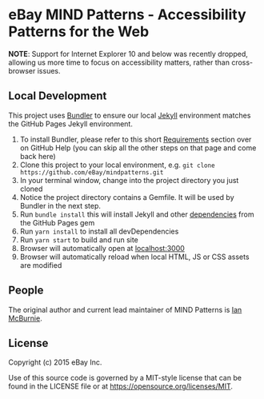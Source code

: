 # eBay MIND Patterns - Accessibility Patterns for the Web

**NOTE**: Support for Internet Explorer 10 and below was recently dropped, allowing us more time to focus on accessibility matters, rather than cross-browser issues.

## Local Development

This project uses [Bundler](http://bundler.io) to ensure our local [Jekyll](http://jekyllrb.com) environment matches the GitHub Pages Jekyll environment.

1. To install Bundler, please refer to this short [Requirements](https://help.github.com/articles/setting-up-your-github-pages-site-locally-with-jekyll/#requirements) section over on GitHub Help (you can skip all the other steps on that page and come back here)
1. Clone this project to your local environment, e.g. `git clone https://github.com/eBay/mindpatterns.git`
1. In your terminal window, change into the project directory you just cloned
1. Notice the project directory contains a Gemfile. It will be used by Bundler in the next step.
1. Run `bundle install` this will install Jekyll and other [dependencies](https://pages.github.com/versions/) from the GitHub Pages gem
1. Run `yarn install` to install all devDependencies
1. Run `yarn start` to build and run site
1. Browser will automatically open at [localhost:3000](http://localhost:3000)
1. Browser will automatically reload when local HTML, JS or CSS assets are modified

## People

The original author and current lead maintainer of MIND Patterns is [Ian McBurnie](https://github.com/ianmcburnie).

## License

Copyright (c) 2015 eBay Inc.

Use of this source code is governed by a MIT-style license that can be found in the LICENSE file or at https://opensource.org/licenses/MIT.
